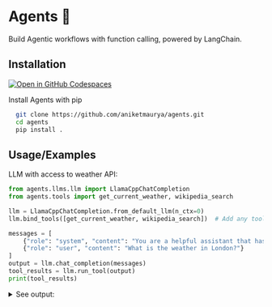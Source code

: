 # Agents 🤖

Build Agentic workflows with function calling, powered by LangChain.

## Installation

[![Open in GitHub Codespaces](https://github.com/codespaces/badge.svg)](https://codespaces.new/aniketmaurya/python-project-template?template=false)

Install Agents with pip

```bash
  git clone https://github.com/aniketmaurya/agents.git
  cd agents
  pip install .
```

## Usage/Examples

LLM with access to weather API:

```python
from agents.llms.llm import LlamaCppChatCompletion
from agents.tools import get_current_weather, wikipedia_search

llm = LlamaCppChatCompletion.from_default_llm(n_ctx=0)
llm.bind_tools([get_current_weather, wikipedia_search])  # Add any tool from LangChain

messages = [
    {"role": "system", "content": "You are a helpful assistant that has access to tools and use that to help humans."},
    {"role": "user", "content": "What is the weather in London?"}
]
output = llm.chat_completion(messages)
tool_results = llm.run_tool(output)
print(tool_results)
```

<details>
    <summary>See output:</summary>

```shell
[{'tool_call_id': 'call_DnmopdelmY8Dl1NRXXx2gMDy',
  'role': 'tool',
  'name': 'get_current_weather',
  'content': [{'FeelsLikeC': '17',
    'FeelsLikeF': '62',
    'cloudcover': '50',
    'humidity': '50',
    'localObsDateTime': '2024-05-06 03:35 PM',
    'observation_time': '10:35 PM',
    'precipInches': '0.0',
    'precipMM': '0.0',
    'pressure': '1021',
    'pressureInches': '30',
    'temp_C': '17',
    'temp_F': '62',
    'uvIndex': '4',
    'visibility': '16',
    'visibilityMiles': '9',
    'weatherCode': '116',
    'weatherDesc': [{'value': 'Partly cloudy'}],
    'weatherIconUrl': [{'value': ''}],
    'winddir16Point': 'W',
    'winddirDegree': '270',
    'windspeedKmph': '28',
    'windspeedMiles': '17'}]}]
```

</details>




<!-- ## Demo

Insert gif or link to demo -->


<!-- ## FAQ

#### Question 1

Answer 1

#### Question 2

Answer 2 -->
